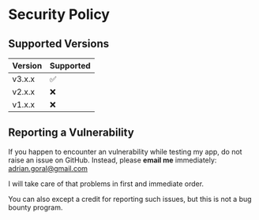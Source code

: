 # Security Policy

## Supported Versions

| Version | Supported          |
| ------- | ------------------ |
| v3.x.x | :white_check_mark: |
| v2.x.x | :x: |
| v1.x.x | :x: |

## Reporting a Vulnerability

If you happen to encounter an vulnerability while testing my app, do not raise an issue on GitHub.
Instead, please **email me** immediately: adrian.goral@gmail.com

I will take care of that problems in first and immediate order.

You can also except a credit for reporting such issues, but this is not a bug bounty program.
